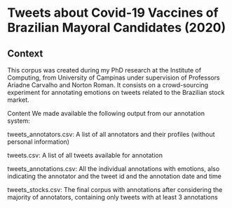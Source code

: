 # Tweets about Covid-19 Vaccines of Brazilian Mayoral Candidates (2020)

## Context
This corpus was created during my PhD research at the Institute of Computing, from University of Campinas under supervision of Professors Ariadne Carvalho and Norton Roman. It consists on a crowd-sourcing experiment for annotating emotions on tweets related to the Brazilian stock market.

Content
We made available the following output from our annotation system:

tweets_annotators.csv: A list of all annotators and their profiles (without personal information)

tweets.csv: A list of all tweets available for annotation

tweets_annotations.csv: All the individual annotations with emotions, also indicating the annotator and the tweet id and
the annotation date and time

tweets_stocks.csv: The final corpus with annotations after considering the majority of annotators, containing only tweets with at least 3 annotations
